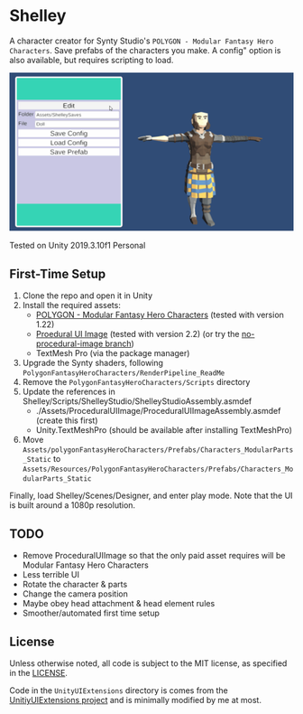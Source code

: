# Shelley

A character creator for Synty Studio's `POLYGON - Modular Fantasy Hero Characters`. Save prefabs of the characters you make.
A config" option is also available, but requires scripting to load.

![demo gif](docs/demo.gif)

Tested on Unity 2019.3.10f1 Personal

## First-Time Setup
1. Clone the repo and open it in Unity
1. Install the required assets:
    * [POLYGON - Modular Fantasy Hero Characters](https://assetstore.unity.com/packages/3d/characters/humanoids/polygon-modular-fantasy-hero-characters-143468) (tested with version 1.22)
    * [Proedural UI Image](https://assetstore.unity.com/packages/tools/gui/procedural-ui-image-52200) (tested with version 2.2) (or try the [no-procedural-image branch](https://github.com/cmaher/Shelley/tree/no-procedural-image))
    * TextMesh Pro (via the package manager)
1. Upgrade the Synty shaders, following `PolygonFantasyHeroCharacters/RenderPipeline_ReadMe`
1. Remove the `PolygonFantasyHeroCharacters/Scripts` directory
1. Update the references in Shelley/Scripts/ShelleyStudio/ShelleyStudioAssembly.asmdef
    * ./Assets/ProceduralUIImage/ProceduralUIImageAssembly.asmdef (create this first)
    * Unity.TextMeshPro (should be available after installing TextMeshPro)
1. Move `Assets/polygonFantasyHeroCharacters/Prefabs/Characters_ModularParts_Static` to `Assets/Resources/PolygonFantasyHeroCharacters/Prefabs/Characters_ModularParts_Static`


Finally, load Shelley/Scenes/Designer, and enter play mode. Note that the UI is built around a 1080p resolution.

## TODO
* Remove ProceduralUIImage so that the only paid asset requires will be Modular Fantasy Hero Characters
* Less terrible UI
* Rotate the character & parts
* Change the camera position
* Maybe obey head attachment & head element rules
* Smoother/automated first time setup

## License

Unless otherwise noted, all code is subject to the MIT license, as specified in the [LICENSE](LICENSE).

Code in the `UnityUIExtensions` directory is comes from the [UnitiyUIExtensions project](https://bitbucket.org/UnityUIExtensions/unity-ui-extensions) and is minimally modified by me at most.
